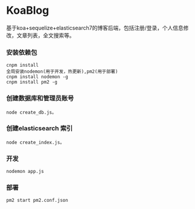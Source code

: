 # KoaBlog
基于koa+sequelize+elasticsearch7的博客后端，包括注册/登录，个人信息修改，文章列表，全文搜索等。 

### 安装依赖包
```
cnpm install
全局安装nodemon(用于开发，热更新),pm2(用于部署)
cnpm install nodemon -g
cnpm install pm2 -g
```

### 创建数据库和管理员账号
```
node create_db.js。
```

### 创建elasticsearch 索引
```
node create_index.js。
```

### 开发
```
nodemon app.js
```

### 部署
```
pm2 start pm2.conf.json
```

